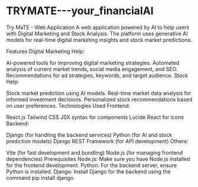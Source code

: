 # TRYMATE---your_financialAI
Try MaTE - Web Application
A web application powered by AI to help users with Digital Marketing and Stock Analysis. The platform uses generative AI models for real-time digital marketing insights and stock market predictions.

Features
Digital Marketing Help:

AI-powered tools for improving digital marketing strategies.
Automated analysis of current market trends, social media engagement, and SEO.
Recommendations for ad strategies, keywords, and target audience.
Stock Help:

Stock market prediction using AI models.
Real-time market data analysis for informed investment decisions.
Personalized stock recommendations based on user preferences.
Technologies Used
Frontend:

React.js
Tailwind CSS
JSX syntax for components
Lucide React for icons
Backend:

Django (for handling the backend services)
Python (for AI and stock prediction models)
Django REST Framework (for API development)
Others:

Vite (for fast development and bundling)
Node.js (for managing frontend dependencies)
Prerequisites
Node.js: Make sure you have Node.js installed for the frontend development.
Python: For the backend server, ensure Python is installed.
Django: Install Django for the backend using the command pip install django.

